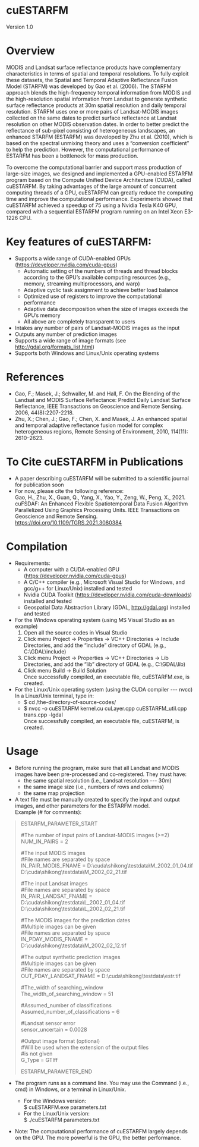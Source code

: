 cuESTARFM
========
Version 1.0

Overview
========
MODIS and Landsat surface reflectance products have complementary characteristics in terms of spatial and temporal resolutions. To fully exploit these datasets, the Spatial and Temporal Adaptive Reflectance Fusion Model (STARFM) was developed by Gao et al. (2006). The STARFM approach blends the high-frequency temporal information from MODIS and the high-resolution spatial information from Landsat to generate synthetic surface reflectance products at 30m spatial resolution and daily temporal resolution. STARFM uses one or more pairs of Landsat-MODIS images collected on the same dates to predict surface reflectance at Landsat resolution on other MODIS observation dates. In order to better predict the reflectance of sub-pixel consisting of heterogeneous landscapes, an enhanced STARFM (ESTARFM) was developed by Zhu et al. (2010), which is based on the spectral unmixing theory and uses a “conversion coefficient” to help the prediction. However, the computational performance of ESTARFM has been a bottleneck for mass production.

To overcome the computational barrier and support mass production of large-size images, we designed and implemented a GPU-enabled ESTARFM program based on the Compute Unified Device Architecture (CUDA), called cuESTARFM. By taking advantages of the large amount of concurrent computing threads of a GPU, cuESTARFM can greatly reduce the computing time and improve the computational performance. Experiments showed that cuESTARFM achieved a speedup of 75 using a Nvidia Tesla K40 GPU, compared with a sequential ESTARFM program running on an Intel Xeon E3-1226 CPU.

Key features of cuESTARFM:
========
+ Supports a wide range of CUDA-enabled GPUs (https://developer.nvidia.com/cuda-gpus)  
  - Automatic setting of the numbers of threads and thread blocks according to the GPU’s available computing resources (e.g., memory, streaming multiprocessors, and warp)  
  - Adaptive cyclic task assignment to achieve better load balance
  - Optimized use of registers to improve the computational performance
  - Adaptive data decomposition when the size of images exceeds the GPU’s memory  
  -	All above are completely transparent to users
+	Intakes any number of pairs of Landsat-MODIS images as the input
+ Outputs any number of prediction images
+ Supports a wide range of image formats (see http://gdal.org/formats_list.html)
+ Supports both Windows and Linux/Unix operating systems

References
========
+ Gao, F.; Masek, J.; Schwaller, M. and Hall, F. On the Blending of the Landsat and MODIS Surface Reflectance: Predict Daily Landsat Surface Reflectance, IEEE Transactions on Geoscience and Remote Sensing. 2006, 44(8):2207-2218.   
+ Zhu, X.; Chen, J.; Gao, F.; Chen, X. and Masek, J. An enhanced spatial and temporal adaptive reflectance fusion model for complex heterogeneous regions, Remote Sensing of Environment, 2010, 114(11): 2610–2623.

To Cite cuESTARFM in Publications
========
+ A paper describing cuESTARFM will be submitted to a scientific journal for publication soon
+	For now, please cite the following reference:  
Gao, H., Zhu, X., Guan, Q., Yang, X., Yao, Y., Zeng, W., Peng, X., 2021. cuFSDAF: An Enhanced Flexible Spatiotemporal Data Fusion Algorithm Parallelized Using Graphics Processing Units. IEEE Transactions on Geoscience and Remote Sensing. https://doi.org/10.1109/TGRS.2021.3080384  

Compilation
========
+ Requirements:
  -	A computer with a CUDA-enabled GPU (https://developer.nvidia.com/cuda-gpus)
  -	A C/C++ compiler (e.g., Microsoft Visual Studio for Windows, and gcc/g++ for Linux/Unix) installed and tested
  -	Nvidia CUDA Toolkit (https://developer.nvidia.com/cuda-downloads) installed and tested
  -	Geospatial Data Abstraction Library (GDAL, http://gdal.org) installed and tested
+ For the Windows operating system (using MS Visual Studio as an example)
  1. Open all the source codes in Visual Studio
  2. Click menu Project -> Properties -> VC++ Directories -> Include Directories, and add the “include” directory of GDAL (e.g., C:\GDAL\include\)
  3. Click menu Project -> Properties -> VC++ Directories -> Lib Directories, and add the “lib” directory of GDAL (e.g., C:\GDAL\lib\)
  4. Click menu Build -> Build Solution  
  Once successfully compiled, an executable file, cuESTARFM.exe, is created.
+ For the Linux/Unix operating system (using the CUDA compiler --- nvcc)  
In a Linux/Unix terminal, type in: 
  - $ cd /the-directory-of-source-codes/
  - $ nvcc -o cuESTARFM kernel.cu cuLayer.cpp cuESTARFM_util.cpp trans.cpp -lgdal  
  Once successfully compiled, an executable file, cuESTARFM, is created.
  
Usage 
========
+ Before running the program, make sure that all Landsat and MODIS images have been pre-processed and co-registered. They must have:
  - the same spatial resolution (i.e., Landsat resolution --- 30m)
  - the same image size (i.e., numbers of rows and columns)
  - the same map projection
+ A text file must be manually created to specify the input and output images, and other parameters for the ESTARFM model.  
Example (# for comments):

>ESTARFM_PARAMETER_START
>
>#The number of input pairs of Landsat-MODIS images (>=2)  
>  NUM_IN_PAIRS = 2
>
>#The input MODIS images   
>#File names are separated by space  
>  IN_PAIR_MODIS_FNAME = D:\cuda\shikong\testdata\M_2002_01_04.tif  D:\cuda\shikong\testdata\M_2002_02_21.tif
>
>#The input Landsat images  
>#File names are separated by space  
>  IN_PAIR_LANDSAT_FNAME = D:\cuda\shikong\testdata\L_2002_01_04.tif D:\cuda\shikong\testdata\L_2002_02_21.tif
>
>#The MODIS images for the prediction dates  
>#Multiple images can be given  
>#File names are separated by space  
>  IN_PDAY_MODIS_FNAME = D:\cuda\shikong\testdata\M_2002_02_12.tif
>
>#The output synthetic prediction images  
>#Multiple images can be given  
>#File names are separated by space  
>  OUT_PDAY_LANDSAT_FNAME = D:\cuda\shikong\testdata\estr.tif
>
>#The_width of searching_window  
>  The_width_of_searching_window = 51
>
>#Assumed_number of classifications  
>  Assumed_number_of_classifications = 6
>
>#Landsat sensor error   
>  sensor_uncertain = 0.0028
>
>#Output image format (optional)  
>#Will be used when the extension of the output files  
>#is not given  
>  G_Type = GTIff
>
>ESTARFM_PARAMETER_END

+ The program runs as a command line. You may use the Command (i.e., cmd) in Windows, or a terminal in Linux/Unix. 
   - For the Windows version:    
   $ cuESTARFM.exe parameters.txt 
   - For the Linux/Unix version:   
   $ ./cuESTARFM parameters.txt 

+ Note: The computational performance of cuESTARFM largely depends on the GPU. The more powerful is the GPU, the better performance. 
